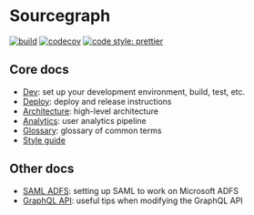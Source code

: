 # Sourcegraph

[![build](https://badge.buildkite.com/00bbe6fa9986c78b8e8591cffeb0b0f2e8c4bb610d7e339ff6.svg?branch=master)](https://buildkite.com/sourcegraph/sourcegraph)
[![codecov](https://codecov.io/gh/sourcegraph/sourcegraph/branch/master/graph/badge.svg?token=aV9CcZQB4l)](https://codecov.io/gh/sourcegraph/sourcegraph)
[![code style: prettier](https://img.shields.io/badge/code_style-prettier-ff69b4.svg)](https://github.com/prettier/prettier)

## Core docs

* [Dev](./docs/dev.md): set up your development environment, build, test, etc.
* [Deploy](./docs/deploy.md): deploy and release instructions
* [Architecture](./docs/architecture.md): high-level architecture
* [Analytics](./docs/analytics.md): user analytics pipeline
* [Glossary](./docs/glossary.md): glossary of common terms
* [Style guide](./docs/style.md)

## Other docs

* [SAML ADFS](./docs/saml-adfs.md): setting up SAML to work on Microsoft ADFS
* [GraphQL API](./docs/api.md): useful tips when modifying the GraphQL API
